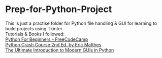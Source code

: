 # Prep-for-Python-Project
This is just a practise folder for Python file handling &amp; GUI for learning to build projects using Tkinter.<br>
Tutorials & Books I followed:<br>
<a href="https://www.youtube.com/watch?v=eWRfhZUzrAc&t=5222s">Python For Beginners - FreeCodeCamp</a><br>
<a href="https://khwarizmi.org/wp-content/uploads/2021/04/Eric_Matthes_Python_Crash_Course_A_Hands.pdf">Python Crash Course 2nd Ed. by Eric Matthes</a><br>
<a href="https://www.youtube.com/watch?v=mop6g-c5HEY&t=3027s">The Ultimate Introduction to Modern GUIs in Python</a>
